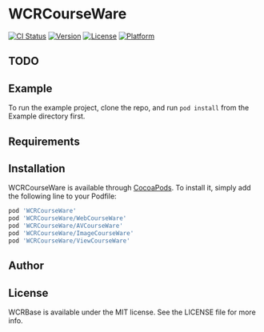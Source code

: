 # WCRCourseWare

[![CI Status](http://img.shields.io/travis/iwill/WCRBase.svg?style=flat)](https://travis-ci.org/iwill/WCRBase)
[![Version](https://img.shields.io/cocoapods/v/WCRBase.svg?style=flat)](http://cocoapods.org/pods/WCRBase)
[![License](https://img.shields.io/cocoapods/l/WCRBase.svg?style=flat)](http://cocoapods.org/pods/WCRBase)
[![Platform](https://img.shields.io/cocoapods/p/WCRBase.svg?style=flat)](http://cocoapods.org/pods/WCRBase)

## TODO


## Example

To run the example project, clone the repo, and run `pod install` from the Example directory first.

## Requirements

## Installation

WCRCourseWare is available through [CocoaPods](http://cocoapods.org). To install
it, simply add the following line to your Podfile:

```ruby
pod 'WCRCourseWare'
pod 'WCRCourseWare/WebCourseWare'
pod 'WCRCourseWare/AVCourseWare'
pod 'WCRCourseWare/ImageCourseWare'
pod 'WCRCourseWare/ViewCourseWare'
```

## Author


## License

WCRBase is available under the MIT license. See the LICENSE file for more info.
